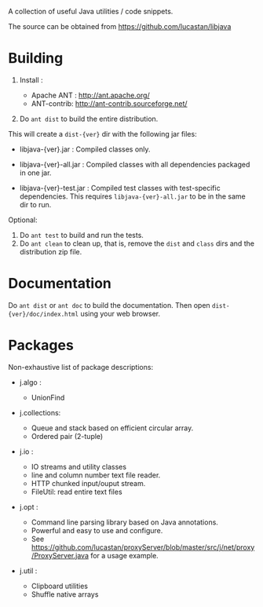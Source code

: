 A collection of useful Java utilities / code snippets.

The source can be obtained from
https://github.com/lucastan/libjava

Building
========
1. Install :
    - Apache ANT : http://ant.apache.org/
    - ANT-contrib: http://ant-contrib.sourceforge.net/

2. Do `ant dist` to build the entire distribution.

This will create a `dist-{ver}` dir with the following jar files:
- libjava-{ver}.jar : 
    Compiled classes only.

- libjava-{ver}-all.jar : 
    Compiled classes with all dependencies packaged in one jar.

- libjava-{ver}-test.jar : 
    Compiled test classes with test-specific dependencies.
    This requires `libjava-{ver}-all.jar` to be in the same dir to run.

Optional:

1. Do `ant test` to build and run the tests.
2. Do `ant clean` to clean up, that is, remove the `dist` and `class` dirs and
the distribution zip file.

Documentation
=============
Do `ant dist` or `ant doc` to build the documentation. 
Then open `dist-{ver}/doc/index.html` using your web browser.

Packages
========
Non-exhaustive list of package descriptions:

- j.algo :
    - UnionFind

- j.collections:
    - Queue and stack based on efficient circular array. 
    - Ordered pair (2-tuple)

- j.io :
    - IO streams and utility classes
    - line and column number text file reader.
    - HTTP chunked input/ouput stream.
    - FileUtil: read entire text files

- j.opt :
    - Command line parsing library based on Java annotations.
    - Powerful and easy to use and configure.
    - See https://github.com/lucastan/proxyServer/blob/master/src/j/net/proxy/ProxyServer.java 
    for a usage example.

- j.util :
    - Clipboard utilities
    - Shuffle native arrays
 
